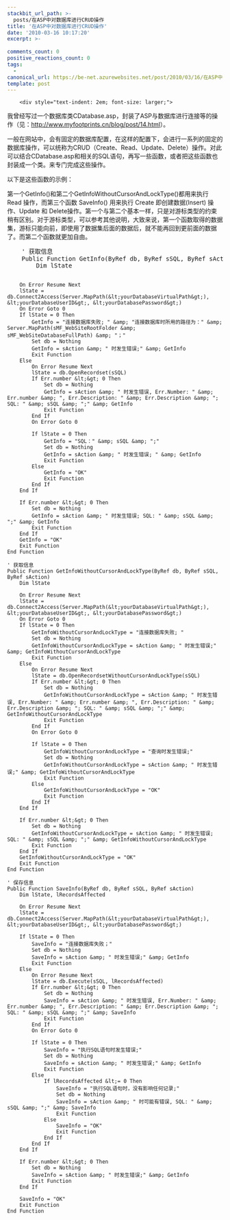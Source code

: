 ```yaml
---
stackbit_url_path: >-
  posts/在ASP中对数据库进行CRUD操作
title: '在ASP中对数据库进行CRUD操作'
date: '2010-03-16 10:17:20'
excerpt: >-
  
comments_count: 0
positive_reactions_count: 0
tags: 
  - 
canonical_url: https://be-net.azurewebsites.net/post/2010/03/16/在ASP中对数据库进行CRUD操作
template: post
---
```


        <div style="text-indent: 2em; font-size: larger;">
<p>我曾经写过一个数据库类CDatabase.asp，封装了ASP与数据库进行连接等的操作（见：<a href="http://www.myfootprints.cn/blog/post/14.html">http://www.myfootprints.cn/blog/post/14.html</a>）。</p>
<p>一般在网站中，会有固定的数据库配置，在这样的配置下，会进行一系列的固定的数据库操作，可以统称为CRUD（Create、Read、Update、Delete）操作。对此可以结合CDatabase.asp和相关的SQL语句，再写一些函数，或者把这些函数也封装成一个类。来专门完成这些操作。</p>
<p>以下是这些函数的示例：</p>
<p>第一个GetInfo()和第二个GetInfoWithoutCursorAndLockType()都用来执行 Read 操作，而第三个函数 SaveInfo() 用来执行 Create 即创建数据(Insert) 操作、Update 和 Delete操作。第一个与第二个基本一样，只是对游标类型的约束稍有区别。对于游标类型，可以参考其他说明，大致来说，第一个函数取得的数据集，游标只能向前，即使用了数据集后面的数据后，就不能再回到更前面的数据了。而第二个函数就更加自由。</p>
<div style="text-indent: 0;">
<pre class="brush:vb">    ' 获取信息
    Public Function GetInfo(ByRef db, ByRef sSQL, ByRef sAction)
        Dim lState
        
        On Error Resume Next
        lState = db.Connect2Access(Server.MapPath(&lt;yourDatabaseVirtualPath&gt;), &lt;yourDatabaseUserID&gt;, &lt;yourDatabasePassword&gt;)
        On Error Goto 0
        If lState = 0 Then
            GetInfo = "连接数据库失败; " &amp; "连接数据库时所用的路径为：" &amp; Server.MapPath(sMF_WebSiteRootFolder &amp; sMF_WebSiteDatabaseFullPath) &amp; "；"
            Set db = Nothing
            GetInfo = sAction &amp; " 时发生错误;" &amp; GetInfo
            Exit Function
        Else
            On Error Resume Next
            lState = db.OpenRecordset(sSQL)
            If Err.number &lt;&gt; 0 Then
                Set db = Nothing
                GetInfo = sAction &amp; " 时发生错误, Err.Number: " &amp; Err.number &amp; ", Err.Description: " &amp; Err.Description &amp; "; SQL: " &amp; sSQL &amp; ";" &amp; GetInfo
                Exit Function
            End If
            On Error Goto 0
            
            If lState = 0 Then
                GetInfo = "SQL：" &amp; sSQL &amp; ";"
                Set db = Nothing
                GetInfo = sAction &amp; " 时发生错误; " &amp; GetInfo
                Exit Function
            Else
                GetInfo = "OK"
                Exit Function
            End If
        End If
        
        If Err.number &lt;&gt; 0 Then
            Set db = Nothing
            GetInfo = sAction &amp; " 时发生错误; SQL: " &amp; sSQL &amp; ";" &amp; GetInfo
            Exit Function
        End If
        GetInfo = "OK"
        Exit Function
    End Function
    
    ' 获取信息
    Public Function GetInfoWithoutCursorAndLockType(ByRef db, ByRef sSQL, ByRef sAction)
        Dim lState
        
        On Error Resume Next
        lState = db.Connect2Access(Server.MapPath(&lt;yourDatabaseVirtualPath&gt;), &lt;yourDatabaseUserID&gt;, &lt;yourDatabasePassword&gt;)
        On Error Goto 0
        If lState = 0 Then
            GetInfoWithoutCursorAndLockType = "连接数据库失败; "
            Set db = Nothing
            GetInfoWithoutCursorAndLockType = sAction &amp; " 时发生错误;" &amp; GetInfoWithoutCursorAndLockType
            Exit Function
        Else
            On Error Resume Next
            lState = db.OpenRecordsetWithoutCursorAndLockType(sSQL)
            If Err.number &lt;&gt; 0 Then
                Set db = Nothing
                GetInfoWithoutCursorAndLockType = sAction &amp; " 时发生错误, Err.Number: " &amp; Err.number &amp; ", Err.Description: " &amp; Err.Description &amp; "; SQL: " &amp; sSQL &amp; ";" &amp; GetInfoWithoutCursorAndLockType
                Exit Function
            End If
            On Error Goto 0
            
            If lState = 0 Then
                GetInfoWithoutCursorAndLockType = "查询时发生错误;"
                Set db = Nothing
                GetInfoWithoutCursorAndLockType = sAction &amp; " 时发生错误;" &amp; GetInfoWithoutCursorAndLockType
                Exit Function
            Else
                GetInfoWithoutCursorAndLockType = "OK"
                Exit Function
            End If
        End If
        
        If Err.number &lt;&gt; 0 Then
            Set db = Nothing
            GetInfoWithoutCursorAndLockType = sAction &amp; " 时发生错误; SQL: " &amp; sSQL &amp; ";" &amp; GetInfoWithoutCursorAndLockType
            Exit Function
        End If
        GetInfoWithoutCursorAndLockType = "OK"
        Exit Function
    End Function
    
    ' 保存信息
    Public Function SaveInfo(ByRef db, ByRef sSQL, ByRef sAction)
        Dim lState, lRecordsAffected
        
        On Error Resume Next
        lState = db.Connect2Access(Server.MapPath(&lt;yourDatabaseVirtualPath&gt;), &lt;yourDatabaseUserID&gt;, &lt;yourDatabasePassword&gt;)
        
        If lState = 0 Then
            SaveInfo = "连接数据库失败；"
            Set db = Nothing
            SaveInfo = sAction &amp; " 时发生错误;" &amp; GetInfo
            Exit Function
        Else
            On Error Resume Next
            lState = db.Execute(sSQL, lRecordsAffected)
            If Err.number &lt;&gt; 0 Then
                Set db = Nothing
                SaveInfo = sAction &amp; " 时发生错误, Err.Number: " &amp; Err.number &amp; ", Err.Description: " &amp; Err.Description &amp; "; SQL: " &amp; sSQL &amp; ";" &amp; SaveInfo
                Exit Function
            End If
            On Error Goto 0
            
            If lState = 0 Then
                SaveInfo = "执行SQL语句时发生错误;"
                Set db = Nothing
                SaveInfo = sAction &amp; " 时发生错误;" &amp; GetInfo
                Exit Function
            Else
                If lRecordsAffected &lt;= 0 Then
                    SaveInfo = "执行SQL语句时，没有影响任何记录;"
                    Set db = Nothing
                    SaveInfo = sAction &amp; " 时可能有错误, SQL: " &amp; sSQL &amp; ";" &amp; SaveInfo
                    Exit Function
                Else
                    SaveInfo = "OK"
                    Exit Function
                End If
            End If
        End If
        
        If Err.number &lt;&gt; 0 Then
            Set db = Nothing
            SaveInfo = sAction &amp; " 时发生错误;" &amp; GetInfo
            Exit Function
        End If
        
        SaveInfo = "OK"
        Exit Function
    End Function
</pre>
</div>
</div>
      